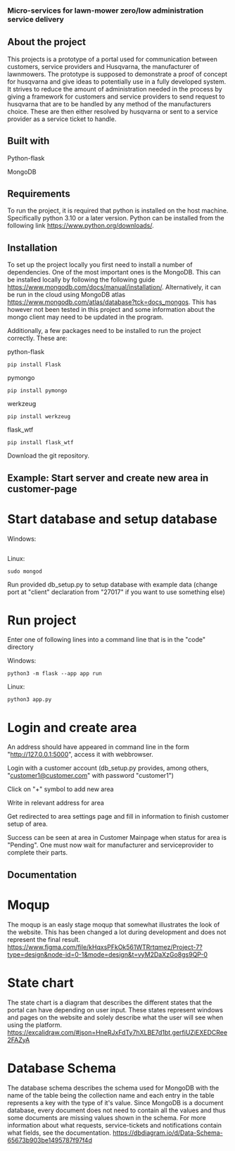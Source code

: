 ### Micro-services for lawn-mower zero/low administration service delivery
## About the project

This projects is a prototype of a portal used for communication between customers, service providers and Husqvarna, the manufacturer of lawnmowers. The prototype is supposed to demonstrate a proof of concept for husqvarna and give ideas to potentially use in a fully developed system. It strives to reduce the amount of administration needed in the process by giving a framework for customers and service providers to send request to husqvarna that are to be handled by any method of the manufacturers choice. These are then either resolved by husqvarna or sent to a service provider as a service ticket to handle.

## Built with

Python-flask

MongoDB

## Requirements

To run the project, it is required that python is installed on the host machine. Specifically python 3.10 or a later version. Python can be installed from the following link https://www.python.org/downloads/.



## Installation

To set up the project locally you first need to install a number of dependencies. One of the most important ones is the MongoDB. This can be installed locally by following the following guide https://www.mongodb.com/docs/manual/installation/. Alternatively, it can be run in the cloud using MongoDB atlas https://www.mongodb.com/atlas/database?tck=docs_mongos. This has however not been tested in this project and some information about the mongo client may need to be updated in the program.

Additionally, a few packages need to be installed to run the project correctly.
These are:

python-flask

```
pip install Flask
```
pymongo
```
pip install pymongo
```
werkzeug
```
pip install werkzeug
```
flask_wtf
```
pip install flask_wtf
```

Download the git repository.

## Example: Start server and create new area in customer-page

# Start database and setup database

Windows:
```

```

Linux:
```
sudo mongod
```

Run provided db_setup.py to setup database with example data (change port at "client" declaration from "27017" if you want to use something else)

# Run project

Enter one of following lines into a command line that is in the "code" directory

Windows:
```
python3 -m flask --app app run
```

Linux:
```
python3 app.py
```

# Login and create area

An address should have appeared in command line in the form "http://127.0.0.1:5000", access it with webbrowser.

Login with a customer account (db_setup.py provides, among others, "customer1@customer.com" with password "customer1") 

Click on "+" symbol to add new area

Write in relevant address for area

Get redirected to area settings page and fill in information to finish customer setup of area. 

Success can be seen at area in Customer Mainpage when status for area is "Pending". One must now wait for manufacturer and serviceprovider to complete their parts. 

## Documentation
# Moqup
The moqup is an easly stage moqup that somewhat illustrates the look of the website. This has been changed a lot during development and does not represent the final result.
https://www.figma.com/file/kHqxsPFkOk561WTRrtqmez/Project-7?type=design&node-id=0-1&mode=design&t=vyM2DaXzGo8gs9QP-0 

# State chart
The state chart is a diagram that describes the different states that the portal can have depending on user input. These states represent windows and pages on the website and solely describe what the user will see when using the platform.
https://excalidraw.com/#json=HneRJxFdTy7hXLBE7d1bt,gerfiUZiEXEDCRee2FAZyA


# Database Schema
The database schema describes the schema used for MongoDB with the name of the table being the collection name and each entry in the table represents a key with the type of it's value. Since MongoDB is a document database, every document does not need to contain all the values and thus some documents are missing values shown in the schema. For more information about what requests, service-tickets and notifications contain what fields, see the documentation.
https://dbdiagram.io/d/Data-Schema-65673b903be1495787f97f4d
